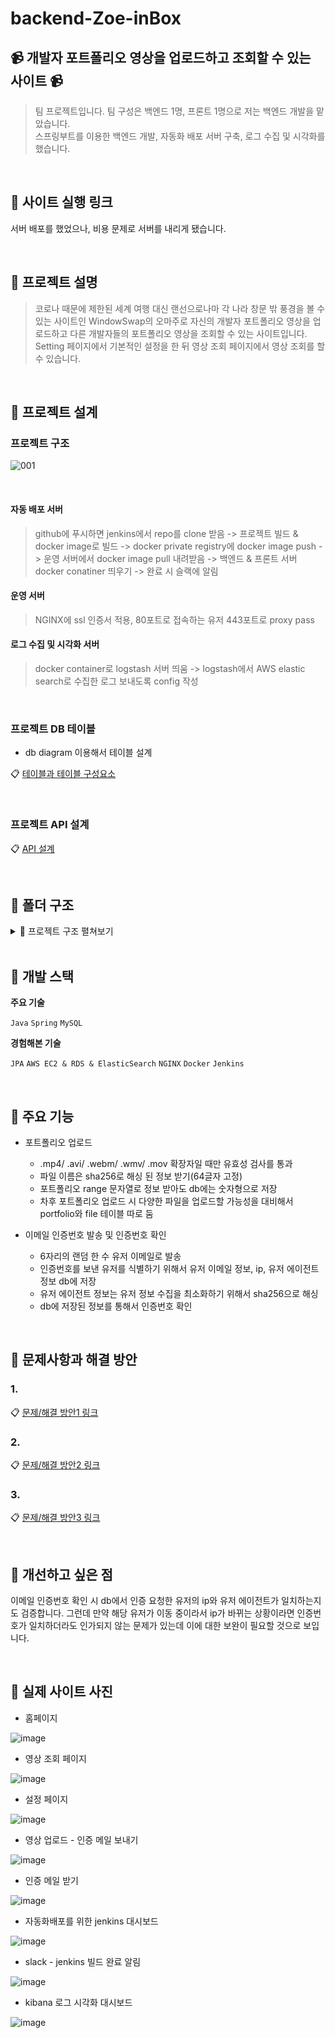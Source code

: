 # backend-Zoe-inBox

## 📹 개발자 포트폴리오 영상을 업로드하고 조회할 수 있는 사이트 📹

> 팀 프로젝트입니다. 팀 구성은 백엔드 1명, 프론트 1명으로 저는 백엔드 개발을 맡았습니다. <br>
> 스프링부트를 이용한 백엔드 개발, 자동화 배포 서버 구축, 로그 수집 및 시각화를 했습니다.

<br>


## :pushpin: 사이트 실행 링크

서버 배포를 했었으나, 비용 문제로 서버를 내리게 됐습니다.


<br>

## :pushpin: 프로젝트 설명


> 코로나 때문에 제한된 세계 여행 대신 랜선으로나마 각 나라 창문 밖 풍경을 볼 수 있는 사이트인 WindowSwap의 오마주로
> 자신의 개발자 포트폴리오 영상을 업로드하고 다른 개발자들의 포트폴리오 영상을 조회할 수 있는 사이트입니다.
> Setting 페이지에서 기본적인 설정을 한 뒤 영상 조회 페이지에서 영상 조회를 할 수 있습니다.


<br>


## 📌 프로젝트 설계
### 프로젝트 구조

![001](https://user-images.githubusercontent.com/98700133/192776047-1db386b0-c80f-4dfc-b4ff-c82a0eccd6f3.png)

<br>

#### 자동 배포 서버

> github에 푸시하면 jenkins에서 repo를 clone 받음 -> 프로젝트 빌드 & docker image로 빌드 -> docker private registry에 docker image push -> 운영 서버에서 docker image pull 내려받음 -> 백엔드 & 프론트 서버 docker conatiner 띄우기 -> 완료 시 슬랙에 알림

#### 운영 서버

> NGINX에 ssl 인증서 적용, 80포트로 접속하는 유저 443포트로 proxy pass

#### 로그 수집 및 시각화 서버

> docker container로 logstash 서버 띄움 -> logstash에서 AWS elastic search로 수집한 로그 보내도록 config 작성


<br>

### 프로젝트 DB 테이블
- db diagram 이용해서 테이블 설계

:clipboard: [테이블과 테이블 구성요소](https://closed-glade-095.notion.site/ERD-7c5b5591bc4049488209e1f8cf4c7439)


<br>

### 프로젝트 API 설계


:clipboard: [API 설계](https://closed-glade-095.notion.site/IN-BOX-API-def2c1b66a254d8c98d76067260c553d)


<br>


## 📁 폴더 구조



<details>
    <summary> 🧷 프로젝트 구조 펼쳐보기</summary>

```bash
main
├── java
│   ├── inbox.inbox
│   │   ├──  config
│   │   │   ├──  ApplicationContextConfig
│   │   │   ├──  CorsConfig
│   │   │   └──  WebMvcConfig
│   │   ├──  cookie # SameSite가 아닐 때 요청에 대해 쿠키가 바로 받아와지지 않고 다음 요청에 받아와지는 문제 해결하기 위한 API 작성 
│   │   │   ├──  CookieController
│   │   │   └──  CookieResponseMessage
│   │   ├──  exception # 예외 관련 디렉토리
│   │   │   ├──  CustomizedExceptionHandler
│   │   │   ├──  DateValidated
│   │   │   ├──  DateValidator
│   │   │   ├──  ExceptionMessage
│   │   │   ├──  ValidationGroup
│   │   │   ├──  ValuesAllowed
│   │   │   └──  ValuesAllowedValidatior
│   │   ├──  filter # 영상 썸네일 디렉토리 (기획 상 공통명칭 filter 였다가 프로젝트 막바지에 Thumbnail로 바뀜)
│   │   │   └──  FilterController
│   │   ├──  logging
│   │   │   └──  LoggingInterceptor
│   │   ├──  portfolio # 포트폴리오 디렉토리
│   │   │   ├──  Portfolio
│   │   │   ├──  PortfolioConfirm
│   │   │   ├──  PortfolioConfirmDto
│   │   │   ├──  PortfolioConfirmNotFoundException
│   │   │   ├──  PortfolioConfirmRepository
│   │   │   ├──  PortfolioConfirmUnauthorizedException
│   │   │   ├──  PortfolioController
│   │   │   ├──  PortfolioDto
│   │   │   ├──  PortfolioFile
│   │   │   ├──  PortfolioFileRepository
│   │   │   ├──  PortfolioNotFoundException
│   │   │   ├──  PortfolioRangeConflictException
│   │   │   ├──  PortfolioRepository
│   │   │   ├──  PortfolioResponseMessage
│   │   │   └──  PortfolioService
│   │   ├──  utils
│   │   │   ├──  ConstantManager
│   │   │   ├──  CookieManager
│   │   │   └──  UserInfoManager
│   │   └─── app
├── resources
│   ├── static
│   │  └──  index.html
│   ├── templates
│   │  └──  mail.html
│   ├── application.yml
│   ├── log4jdbc.log4j2.properties
│   ├── logback-spring-local.xml
└   └── logback-spring-prod.xml
```


<!-- summary 아래 한칸 공백 두고 내용 삽입 -->

</details>

<br>


## 📌 개발 스택

**주요 기술**

`Java` `Spring` `MySQL`

**경험해본 기술**

`JPA` `AWS EC2 & RDS & ElasticSearch` `NGINX` `Docker` `Jenkins`

<br>

## 📌 주요 기능
 
 * 포트폴리오 업로드
    
    * .mp4/ .avi/ .webm/ .wmv/ .mov 확장자일 때만 유효성 검사를 통과
    * 파일 이름은 sha256로 해싱 된 정보 받기(64글자 고정)
    * 포트폴리오 range 문자열로 정보 받아도 db에는 숫자형으로 저장
    * 차후 포트폴리오 업로드 시 다양한 파일을 업로드할 가능성을 대비해서 portfolio와 file 테이블 따로 둠
    

* 이메일 인증번호 발송 및 인증번호 확인
    
    * 6자리의 랜덤 한 수 유저 이메일로 발송
    * 인증번호를 보낸 유저를 식별하기 위해서 유저 이메일 정보, ip, 유저 에이전트 정보 db에 저장
    * 유저 에이전트 정보는 유저 정보 수집을 최소화하기 위해서 sha256으로 해싱
    * db에 저장된 정보를 통해서 인증번호 확인
    

<br>

## 📌 문제사항과 해결 방안

### 1.

:clipboard: [문제/해결 방안1 링크](https://closed-glade-095.notion.site/in-box-1-81b92965a5d84ed1b2671ad33faf41c1)

### 2.

:clipboard: [문제/해결 방안2 링크](https://closed-glade-095.notion.site/in-box-2-ef41754e9ab34d3cab95832ad47c0f93)


### 3.

:clipboard: [문제/해결 방안3 링크](https://closed-glade-095.notion.site/in-box-3-17adbff4f324437c89c29f1c9c2c20f1)


<br>


## 📌 개선하고 싶은 점 

이메일 인증번호 확인 시 db에서 인증 요청한 유저의 ip와 유저 에이전트가 일치하는지도 검증합니다. 그런데 만약 해당 유저가 이동 중이라서 ip가 바뀌는 상황이라면 인증번호가 일치하더라도 인가되지 않는 문제가 있는데 이에 대한 보완이 필요할 것으로 보입니다.



<br>


## 📌 실제 사이트 사진

* 홈페이지

![image](https://user-images.githubusercontent.com/98700133/193415389-38504791-f5c7-4cc0-adb3-0e19a0d53693.png)

* 영상 조회 페이지

![image](https://user-images.githubusercontent.com/98700133/193415460-d960b4c1-11d2-4bdb-a616-26f8fca9e2db.png)


* 설정 페이지

![image](https://user-images.githubusercontent.com/98700133/193415473-37121a13-1ecf-4d8e-9564-26945d26fcea.png)

* 영상 업로드 - 인증 메일 보내기

![image](https://user-images.githubusercontent.com/98700133/193415558-55fff3f0-86b8-45ba-ab1e-71d62035dd21.png)


* 인증 메일 받기

![image](https://user-images.githubusercontent.com/98700133/193415522-04b8f02a-9503-469a-8a45-36f57bbfe5e4.png)

* 자동화배포를 위한 jenkins 대시보드

![image](https://user-images.githubusercontent.com/98700133/193720062-e0d983bf-8292-474a-80d0-de6f6897d2b6.png)

* slack - jenkins 빌드 완료 알림

![image](https://user-images.githubusercontent.com/98700133/193720090-fe07aa06-3085-4e82-815a-de6c675de05c.png)

* kibana 로그 시각화 대시보드
    
![image](https://user-images.githubusercontent.com/98700133/193720168-f02d31f9-00d0-40bb-9006-1d5a1654d5c9.png)

